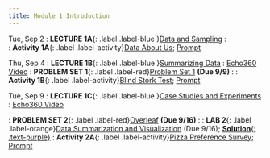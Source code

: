 ```yaml
---
title: Module 1 Introduction
---
```


Tue, Sep 2
: **LECTURE 1A**{: .label .label-blue }[Data and Sampling](/assets/lectures/M1-Introduction/M1a-Data-and-Sampling.pdf)
  :  
: **Activity  1A**{: .label .label-activity}[Data About Us](https://docs.google.com/forms/d/1hKVRNdPbQhmPcyREAwxOc8oibnRKcrvIUR0zJ0u69Ms/view#responses); [Prompt](https://claude.ai/public/artifacts/f14a137d-0c98-4ea0-817d-1680398fb28e)

Thu, Sep 4
: **LECTURE 1B**{: .label .label-blue }[Summarizing Data](/assets/lectures/M1-Introduction/M1b-Summarizing-Data.pdf)
  :  [Echo360 Video](https://echo360.org/lesson/G_cfa36933-c0df-42df-a2b7-d31e4be7f9a2_47c3b0d1-758e-4090-99ce-7fc3cdd96573_2025-09-04T13:00:00.000_2025-09-04T14:15:00.000/classroom)
: **PROBLEM SET 1**{: .label .label-red}[Problem Set 1](https://www.overleaf.com/read/trwqyfddzssz#3b9273)  **(Due 9/9)** 
  :
: **Activity 1B**{: .label .label-activity}[Blind Stork Test](https://docs.google.com/spreadsheets/d/1WpLkO4iG7PC95OW6eJYPtO_7THV4XmRSHL_FJpJd_Sg/view?usp=sharing); [Prompt](https://claude.ai/public/artifacts/68d66189-91c4-4eed-9b77-b722326c5a17) 
  

Tue, Sep 9
: **LECTURE 1C**{: .label .label-blue }[Case Studies and Experiments](/assets/lectures/M1-Introduction/M1c-Case-Studies-Experiments.pdf)
  :  [Echo360 Video](https://echo360.org/lesson/G_cfa36933-c0df-42df-a2b7-d31e4be7f9a2_47c3b0d1-758e-4090-99ce-7fc3cdd96573_2025-09-09T13:00:00.000_2025-09-09T14:15:00.000/classroom)
<!-- : **Lab**{: .label .label-purple } [Intro to Java](#) -->
: **PROBLEM SET 2**{: .label .label-red}[Overleaf](https://www.overleaf.com/read/trwqyfddzssz#3b9273) **(Due 9/16)**
  :
: **LAB 2**{: .label .label-orange}[Data Summarization and Visualization](https://colab.research.google.com/drive/171txI3o7PO3EVesVW7PI7vSWEHr5WprT?usp=sharing) (Due 9/16);
[**Solution**{: .text-purple}](https://colab.research.google.com/drive/1WGAjT8c-pdGT306egALbrZi53ggBcW87?authuser=1#scrollTo=bfawv_hX8G9C)
: **Activity 2A**{: .label .label-activity}[Pizza Preference Survey](https://docs.google.com/spreadsheets/d/1BIFjvKojhE-WL8SUR8jk0Fsf4vADHASqOkeSQJqTy2s/view?gid=0#gid=0); [Prompt](https://claude.ai/public/artifacts/69bdfae7-0e99-4fa6-a3c4-0432409907cc)